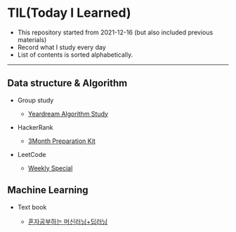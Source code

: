 # TIL(Today I Learned)

* This repository started from 2021-12-16 (but also included previous materials)
* Record what I study every day
* List of contents is sorted alphabetically.

---
## Data structure & Algorithm
* Group study

    * [Yeardream Algorithm Study](https://github.com/doheuncho/TIL/tree/main/Yeardream/algorithm%20study)

* HackerRank
    * [3Month Preparation Kit](https://github.com/doheuncho/TIL/tree/main/HackerRank/3Month%20Preparation%20Kit)

* LeetCode
    * [Weekly Special](https://github.com/doheuncho/TIL/tree/main/LeetCode/Weekly%20Special)


## Machine Learning

* Text book

    * [혼자공부하는 머신러닝+딥러닝](https://github.com/doheuncho/TIL/tree/main/%ED%98%BC%EC%9E%90%20%EA%B3%B5%EB%B6%80%ED%95%98%EB%8A%94%20%EB%A8%B8%EC%8B%A0%EB%9F%AC%EB%8B%9D%2B%EB%94%A5%EB%9F%AC%EB%8B%9D)

